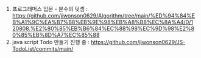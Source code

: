1. 프로그래머스 입문 - 분수의 덧셈
   : https://github.com/jiwonson0629/Algorithm/tree/main/%ED%94%84%EB%A1%9C%EA%B7%B8%EB%9E%98%EB%A8%B8%EC%8A%A4/0/120808.%E2%80%85%EB%B6%84%EC%88%98%EC%9D%98%E2%80%85%EB%8D%A7%EC%85%88
2. java script Todo 만들기 진행 중
   : https://github.com/jiwonson0629/JS-TodoList/commits/main/
